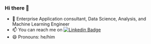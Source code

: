 ### Hi there 👋

- 🌱 Enterprise Application consultant, Data Science, Analysis, and Machine Learning Engineer
- 📫 You can reach me on  [![Linkedin Badge](https://img.shields.io/badge/-LinkedIn-blue?style=flat&logo=Linkedin&logoColor=white)](https://www.linkedin.com/in/linkedtusharbabu/)
- 😄 Pronouns: he/him
